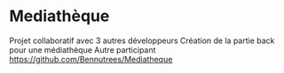 # Mediathèque
Projet collaboratif avec 3 autres développeurs 
Création de la partie back pour une médiathèque 
Autre participant 
https://github.com/Bennutrees/Mediatheque

